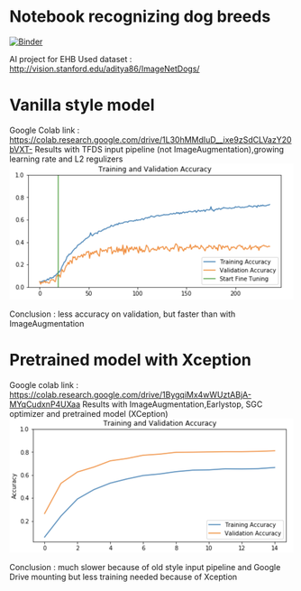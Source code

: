 # Notebook recognizing dog breeds

[![Binder](https://mybinder.org/badge_logo.svg)](https://mybinder.org/v2/gh/ionut2497/ionut.alazaroae.ai/master?filepath=main_pretrained_cnn.ipynb)

AI project for EHB
Used dataset : http://vision.stanford.edu/aditya86/ImageNetDogs/

# Vanilla style model
Google Colab link : https://colab.research.google.com/drive/1L30hMMdIuD__ixe9zSdCLVazY20bVXT-
Results with TFDS input pipeline (not ImageAugmentation),growing learning rate  and L2 regulizers
![Screenshot](vanilla.png)

Conclusion : less accuracy on validation, but faster than with ImageAugmentation


# Pretrained model with Xception
Google colab link : https://colab.research.google.com/drive/1BygqiMx4wWUztABjA-MYqCudxnP4UXaa
Results with ImageAugmentation,Earlystop, SGC optimizer and pretrained model (XCeption)
![Screenshot](pretrained.png)


Conclusion : much slower because of old style input pipeline and Google Drive mounting but less training needed because of Xception
